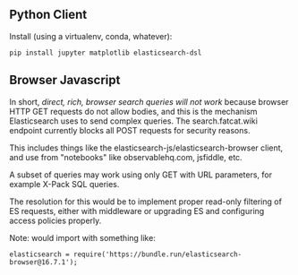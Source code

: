 
## Python Client

Install (using a virtualenv, conda, whatever):

    pip install jupyter matplotlib elasticsearch-dsl



## Browser Javascript

In short, *direct, rich, browser search queries will not work* because browser
HTTP GET requests do not allow bodies, and this is the mechanism Elasticsearch
uses to send complex queries. The search.fatcat.wiki endpoint currently blocks
all POST requests for security reasons.

This includes things like the elasticsearch-js/elasticsearch-browser client,
and use from "notebooks" like observablehq.com, jsfiddle, etc.

A subset of queries may work using only GET with URL parameters, for example
X-Pack SQL queries.

The resolution for this would be to implement proper read-only filtering of ES
requests, either with middleware or upgrading ES and configuring access
policies properly.

Note: would import with something like:

    elasticsearch = require('https://bundle.run/elasticsearch-browser@16.7.1');
